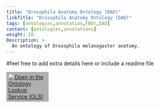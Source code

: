 ```yaml
---
title: "Drosophila Anatomy Ontology (DAO)"
linkTitle: "Drosophila Anatomy Ontology (DAO)"
tags: [ontologies,annotation,FBbt,DAO]
content: [ontologies,annotations]
weight: 20
Description: >
  An ontology of Drosophila melanogaster anatomy.
---
```


#feel free to add extra details here or include a readme file

[<img src="https://www.ebi.ac.uk/ols/img/OLS_logo_2017.png" style="max-width: 20%; background: #afafaf; padding: 5px;" alt="Open in the Ontology Lookup Service (OLS)" >](https://www.ebi.ac.uk/ols/ontologies/fbbt)

<div id="result">
<script>  $( "#result" ).load( "https://www.ebi.ac.uk/ols/ontologies/fbbt #ontology_info_box", function(){$("a[href^='../']").each(function(){$(this).attr('target','_blank');$(this).attr('href',$(this).attr('href').replace('../','https://www.ebi.ac.uk/ols/'));})})</script>


</script>
</div>
